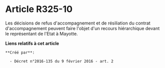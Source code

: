 # Article R325-10

Les décisions de refus d'accompagnement et de résiliation du contrat d'accompagnement peuvent faire l'objet d'un recours
hiérarchique devant le représentant de l'Etat à Mayotte.

**Liens relatifs à cet article**

	**Créé par**:

	  - Décret n°2016-135 du 9 février 2016 - art. 2
